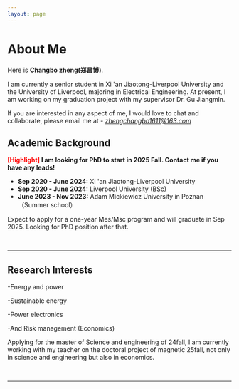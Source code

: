 ```yaml
---
layout: page
---
```


# About Me



Here is **Changbo zheng(郑昌博)**.

I am currently a senior student in Xi 'an Jiaotong-Liverpool University and the University of Liverpool, majoring in Electrical Engineering. At present, I am working on my graduation project with my supervisor Dr. Gu Jiangmin.

If you are interested in any aspect of me, I would love to chat and collaborate, please email me at - *zhengchangbo1611@163.com*

## Academic Background

**<font color='red'>[Highlight]</font> I am looking for PhD to start in 2025 Fall. Contact me if you have any leads!**

- **Sep 2020 - June 2024:** Xi 'an Jiaotong-Liverpool University 
- **Sep 2020 - June 2024:** Liverpool University (BSc)
- **June 2023 - Nov 2023:** Adam Mickiewicz University in Poznan （Summer school）

Expect to apply for a one-year Mes/Msc program and will graduate in Sep 2025. Looking for PhD position after that.

<br>

---

## Research Interests

-Energy and power

-Sustainable energy

-Power electronics

-And Risk management (Economics)

Applying for the master of Science and engineering of 24fall, I am currently working with my teacher on the doctoral project of magnetic 25fall, not only in science and engineering but also in economics.

<br>

---


